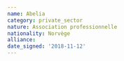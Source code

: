 ```yaml
---
name: Abelia
category: private_sector
nature: Association professionnelle 
nationality: Norvège
alliance: 
date_signed: '2018-11-12'
---
```

    